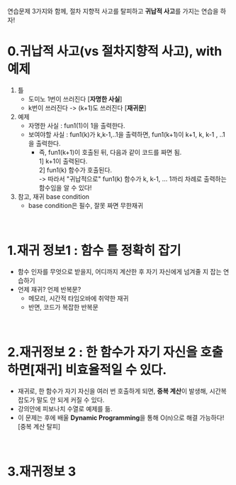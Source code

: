 연습문제 3가지와 함께, 절차 지향적 사고를 탈피하고 **귀납적 사고**를 가지는 연습을 하자!

0.귀납적 사고(vs 절차지향적 사고),  with 예제
====
  1. 틀
       - 도미노 1번이 쓰러진다 [**자명한 사실**]
       - k번이 쓰러진다 -> (k+1)도 쓰러진다 [**재귀문**]
  2. 예제
       - 자명한 사실 : fun1(1)이 1을 출력한다.
       - 보여야할 사실 : fun1(k)가 k,k-1,..1을 출력하면, fun1(k+1)이 k+1, k, k-1 , ..1을 출력한다.</br>
           - 즉, fun1(k+1)이 호출된 뒤, 다음과 같이 코드를 짜면 됨. </br>
               1] k+1이 출력된다.</br>
               2] fun1(k) 함수가 호출된다. </br>
              -> 따라서 "귀납적으로" fun1(k) 함수가 k, k-1, ... 1까리 차례로 출력하는 함수임을 알 수 있다!
  3. 참고, 재귀 base condition
       - base condition은 필수, 잘못 짜면 무한재귀
</br>
             
1.재귀 정보1 : 함수 틀 정확히 잡기
====
  - 함수 인자를 무엇으로 받을지, 어디까지 계산한 후 자기 자신에게 넘겨줄 지 잡는 연습하기
  - 언제 재귀? 언제 반복문?
      - 메모리, 시간적 타임오바에 취약한 재귀
      - 반면, 코드가 복잡한 반복문
</br>

2.재귀정보 2 : 한 함수가 자기 자신을 호출하면[재귀] 비효율적일 수 있다.
===
  - 재귀로, 한 함수가 자기 자신을 여러 번 호출하게 되면, **중복 계산**이 발생해, 시간복잡도가 말도 안 되게 커질 수 있다.
  - 강의안에 피보나치 수열로 예제를 듦.
  - 이 문제는 후에 배울 **Dynamic Programming**을 통해 O(n)으로 해결 가능하다! [중복 계산 탈피]

</br>

3.재귀정보 3
====
